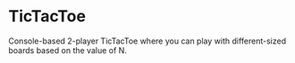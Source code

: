 # TicTacToe
Console-based 2-player TicTacToe where you can play with different-sized boards based on the value of N.
